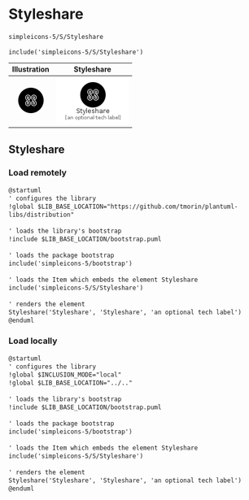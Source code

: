 # Styleshare


```text
simpleicons-5/S/Styleshare
```

```text
include('simpleicons-5/S/Styleshare')
```



| Illustration | Styleshare |
| :---: | :---: |
| ![illustration for Illustration](../../simpleicons-5/S/Styleshare.png) | ![illustration for Styleshare](../../simpleicons-5/S/Styleshare.Local.png) |




## Styleshare

### Load remotely
```plantuml
@startuml
' configures the library
!global $LIB_BASE_LOCATION="https://github.com/tmorin/plantuml-libs/distribution"

' loads the library's bootstrap
!include $LIB_BASE_LOCATION/bootstrap.puml

' loads the package bootstrap
include('simpleicons-5/bootstrap')

' loads the Item which embeds the element Styleshare
include('simpleicons-5/S/Styleshare')

' renders the element
Styleshare('Styleshare', 'Styleshare', 'an optional tech label')
@enduml
```

### Load locally
```plantuml
@startuml
' configures the library
!global $INCLUSION_MODE="local"
!global $LIB_BASE_LOCATION="../.."

' loads the library's bootstrap
!include $LIB_BASE_LOCATION/bootstrap.puml

' loads the package bootstrap
include('simpleicons-5/bootstrap')

' loads the Item which embeds the element Styleshare
include('simpleicons-5/S/Styleshare')

' renders the element
Styleshare('Styleshare', 'Styleshare', 'an optional tech label')
@enduml
```

